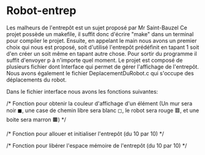 # Robot-entrep
Les malheurs de l'entrepôt est un sujet proposé par Mr Saint-Bauzel 
Ce projet possède un makefile, il suffit donc d'écrire "make" dans un terminal pour compiler le projet. Ensuite, en appelant le main nous avons un premier choix qui nous est proposé, soit d'utilisé l'entrepôt prédéfinit en tapant 1 soit d'en créer un soit même en tapant autre chose. Pour sortir du programme il suffit d'envoyer p à n'importe quel moment.
Le projet est composé de plusieurs fichier dont Interface qui permet de gérer l'affichage de l'entrepôt.
Nous avons également le fichier DeplacementDuRobot.c qui s'occupe des déplacements du robot.

Dans le fichier interface nous avons les fonctions suivantes: 

/* Fonction pour obtenir la couleur d'affichage d'un élément (Un mur sera noir ◼, une case de chemin libre sera blanc ◻, le robot sera rouge 🟥, et une boite sera marron 🟫) */

/* Fonction pour allouer et initialiser l'entrepôt (du 10 par 10) */

/* Fonction pour libérer l'espace mémoire de l'entrepôt (du 10 par 10) */
